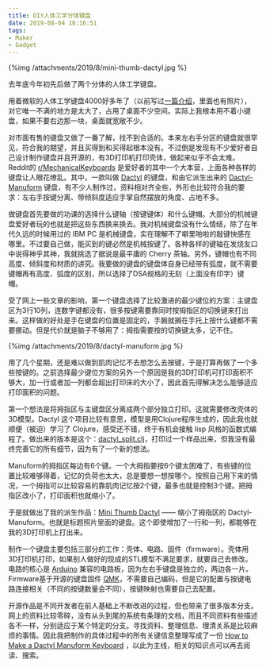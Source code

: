 ```yaml
---
title: DIY人体工学分体键盘
date: 2019-08-04 16:16:51
tags:
- Maker
- Gadget
---
```


{%img /attachments/2019/8/mini-thumb-dactyl.jpg %}

去年底今年初先后做了两个分体的人体工学键盘。

<!-- more -->

用着微软的人体工学键盘4000好多年了（以前写过[一篇介绍](/blog/2013/01/08/keyboard-and-mouse/)，里面也有照片），对它唯一不满的地方是太大了，占用了桌面不少空间。实际上我根本用不着小键盘，如果不要右边那一块，桌面就宽敞不少。

对市面有售的键盘又做了一番了解，找不到合适的。本来左右手分区的键盘就很罕见，符合我的期望，并且买得到和买得起根本没有。不过倒是发现有不少爱好者自己设计制作键盘并且开源的，有3D打印机打印壳体，做起来似乎不会太难。Reddit的 [r/MechanicalKeyboards](https://www.reddit.com/r/MechanicalKeyboards/) 是爱好者的其中一个大本营，上面各种各样的键盘让人眼花缭乱。其中，一款叫做 [Dactyl](https://github.com/adereth/dactyl-keyboard) 的键盘，和由它派生出来的 [Dactyl-Manuform](https://github.com/tshort/dactyl-keyboard) 键盘，有不少人制作过，资料相对齐全些，外形也比较符合我的要求：左右手按键分离、带倾斜度适应手掌自然摆放的角度、占地不多。

做键盘首先要做的功课的选择什么键轴（按键键体）和什么键帽。大部分的机械键盘爱好者玩的也就是把这些东西换来换去。我对机械键盘没有什么情结，除了在年代久远的时候用过的 IBM PC 是机械键盘，实在理解不了噼里啪啦的敲键快感在哪里。不过要自己做，能买到的键必然是机械按键了。各种各样的键轴在发烧友口中说得神乎其神，我就挑选了据说是最平庸的 Cherry 茶轴。另外，键帽也有不同高度、倾斜度和材质的讲究。我要做的键盘的键盘体自身已经带有弧度，就不需要键帽再有高度、弧度的区别，所以选择了DSA规格的无刻（上面没有印字）键帽。

受了网上一些文章的影响，第一个键盘选择了比较激进的最少键位的方案：主键盘区为3行10列，连数字键都没有，很多按键需要靠同时按拇指区的切换键来打出来。这样做的好处是手在键盘的位置是固定的，手腕就搁在手托上按什么键都不需要挪动。但是代价就是脑子不够用了：拇指需要按的切换键太多，记不住。

{%img /attachments/2019/8/dactyl-manuform.jpg %}

用了几个星期，还是难以做到肌肉记忆不去想怎么去按键，于是打算再做了一个多些按键的。之前选择最少键位方案的另外一个原因是我的3D打印机可打印面积不够大，加一行或者加一列都会超出打印床的大小了，因此首先得解决怎么能够适应打印面积的问题。

第一个想法是将拇指区与主键盘区分离成两个部分独立打印。这就需要修改壳体的3D模型。Dactyl 这个项目比较有意思，模型是用Clojure程序生成的，因此我也就顺便（被迫）学习了 Clojure，感受还不错，终于有机会接触 lisp 风格的函数式编程了。做出来的版本是这个：[dactyl_split.clj](https://github.com/aleung/mini-thumb-dactyl-keyboard#dactyl-manuform-thumb-part-printed-separately-wip)，打印过一个样品出来，但我没有最终完善它的所有细节，因为有了一个新的想法。

Manuform的拇指区每边有6个键。一个大拇指要按6个键太困难了，有些键的位置比较难够得着，记忆的负荷也太大，总是要想一想按哪个。按照自己用下来的情况，一个拇指可以比较容易的靠肌肉记忆按2个键，最多也就是控制3个键。把拇指区改小了，打印面积也就缩小了。

于是就做出了我的派生作品：[Mini Thumb Dactyl](https://github.com/aleung/mini-thumb-dactyl-keyboard#mini-thumb-dactyl) —— 缩小了拇指区的 Dactyl-Manuform。也就是标题照片里面的键盘。这个即使增加了一行和一列，都能够在我的3D打印机上打出来。

制作一个键盘主要包括三部分的工作：壳体、电路、固件（firmware）。壳体用3D打印机打印，如果别人做好的现成的STL模型不满足要求，就要自己去修改。电路的核心是 [Arduino](https://www.wikiwand.com/zh-hk/Arduino) 兼容的电路板，因为左右手键盘是独立的，两边各一片。Firmware基于开源的键盘固件 [QMK](https://qmk.fm/)，不需要自己编码，但是它的配置与按键电路连接相关（不同的按键数量会不同），按键映射也需要自己去配置。

开源作品是不同开发者在前人基础上不断改进的过程，但也带来了很多版本分支。网上的资料比较零碎，没有从头到尾的系统有条理的文档，而且不同资料有些描述各不一样，分别适应于某个特定的分支。寻找资料、整理信息、理清关系是比较麻烦的事情。因此我把制作的具体过程中的所有关键信息整理写成了一份 [How to Make a Dactyl Manuform Keyboard](https://github.com/aleung/mini-thumb-dactyl-keyboard/blob/master/guide/index.md) ，以此为主线，相关的知识点可以再去阅读、搜索。